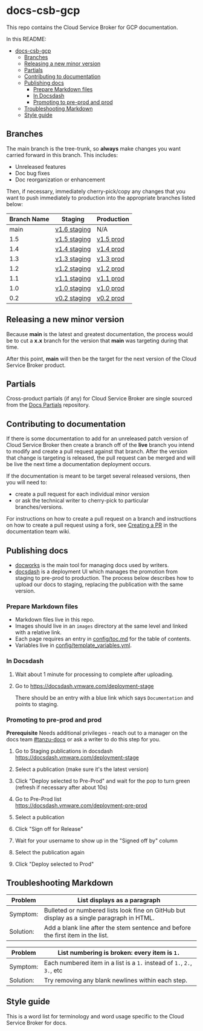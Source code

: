 # docs-csb-gcp

This repo contains the Cloud Service Broker for GCP documentation.

In this README:

- [docs-csb-gcp](#docs-csb-gcp)
  - [Branches](#branches)
  - [Releasing a new minor version](#releasing-a-new-minor-version)
  - [Partials](#partials)
  - [Contributing to documentation](#contributing-to-documentation)
  - [Publishing docs](#publishing-docs)
    - [Prepare Markdown files](#prepare-markdown-files)
    - [In Docsdash](#in-docsdash)
    - [Promoting to pre-prod and prod](#promoting-to-pre-prod-and-prod)
  - [Troubleshooting Markdown](#troubleshooting-markdown)
  - [Style guide](#style-guide)

## Branches

The main branch is the tree-trunk, so **always** make changes you want carried forward in this branch. This includes:

* Unreleased features
* Doc bug fixes
* Doc reorganization or enhancement

Then, if necessary, immediately cherry-pick/copy any changes that you want to push immediately to production into the appropriate branches listed below:

| Branch Name | Staging       |  Production    |
|-------------|---------------|----------------|
| main      | [v1.6 staging](https://docs-staging.vmware.com/en/draft/Tanzu-Cloud-Service-Broker-for-GCP/1.6/csb-gcp/GUID-index.html) |   N/A     |
| 1.5  |  [v1.5 staging](https://docs-staging.vmware.com/en/Tanzu-Cloud-Service-Broker-for-GCP/1.5/csb-gcp/GUID-index.html)      | [v1.5 prod](https://docs.vmware.com/en/Tanzu-Cloud-Service-Broker-for-GCP/1.5/csb-gcp/GUID-index.html) |
| 1.4  |  [v1.4 staging](https://docs-staging.vmware.com/en/Tanzu-Cloud-Service-Broker-for-GCP/1.4/csb-gcp/GUID-index.html)      | [v1.4 prod](https://docs.vmware.com/en/Tanzu-Cloud-Service-Broker-for-GCP/1.4/csb-gcp/GUID-index.html) |
| 1.3  |  [v1.3 staging](https://docs-staging.vmware.com/en/Tanzu-Cloud-Service-Broker-for-GCP/1.3/csb-gcp/GUID-index.html)      | [v1.3 prod](https://docs.vmware.com/en/Tanzu-Cloud-Service-Broker-for-GCP/1.3/csb-gcp/GUID-index.html) |
| 1.2   |  [v1.2 staging](https://docs-staging.vmware.com/en/Tanzu-Cloud-Service-Broker-for-GCP/1.2/csb-gcp/GUID-index.html)    | [v1.2 prod](https://docs.vmware.com/en/Tanzu-Cloud-Service-Broker-for-GCP/1.2/csb-gcp/GUID-index.html)                                                           |
| 1.1  | [v1.1 staging](https://docs-staging.vmware.com/en/Tanzu-Cloud-Service-Broker-for-GCP/1.1/csb-gcp/GUID-index.html)      | [v1.1 prod](https://docs.vmware.com/en/Tanzu-Cloud-Service-Broker-for-GCP/1.1/csb-gcp/GUID-index.html)                                                           |
| 1.0   |  [v1.0 staging](https://docs-staging.vmware.com/en/Tanzu-Cloud-Service-Broker-for-GCP/1.0/csb-gcp/GUID-index.html)    | [v1.0 prod](https://docs.vmware.com/en/Tanzu-Cloud-Service-Broker-for-GCP/1.0/csb-gcp/GUID-index.html)                                                           |
| 0.2   |   [v0.2 staging](https://docs-staging.vmware.com/en/Tanzu-Cloud-Service-Broker-for-GCP/0.2/csb-gcp/GUID-index.html)   | [v0.2 prod](https://docs.vmware.com/en/Tanzu-Cloud-Service-Broker-for-GCP/0.2/csb-gcp/GUID-index.html)                                                           |

## Releasing a new minor version

Because **main** is the latest and greatest documentation, the process would be to cut a **x.x** branch
for the version that **main** was targeting during that time.

After this point, **main** will then be the target for the next version of the Cloud Service Broker product.


## Partials

Cross-product partials (if any) for Cloud Service Broker are single sourced from the [Docs Partials](https://github.com/pivotal-cf/docs-partials) repository.


## Contributing to documentation

If there is some documentation to add for an unreleased patch version of Cloud Service Broker then create a branch off of the **live** branch
you intend to modify and create a pull request against that branch.
After the version that change is targeting is released, the pull request can be merged and will be live
the next time a documentation deployment occurs.

If the documentation is meant to be target several released versions,
then you will need to:
+ create a pull request for each individual minor version
+ or ask the technical writer to cherry-pick to particular branches/versions.

For instructions on how to create a pull request on a branch and instructions on how to create a
pull request using a fork, see
[Creating a PR](https://docs-wiki.sc2-04-pcf1-apps.oc.vmware.com/wiki/external/create-pr.html)
in the documentation team wiki.


## Publishing docs

- [docworks](https://docworks.vmware.com/) is the main tool for managing docs used by writers.
- [docsdash](https://docsdash.vmware.com/) is a deployment UI which manages the promotion from
staging to pre-prod to production. The process below describes how to upload our docs to staging,
replacing the publication with the same version.

### Prepare Markdown files
- Markdown files live in this repo.
- Images should live in an `images` directory at the same level and linked with a relative link.
- Each page requires an entry in [config/toc.md](config/toc.md) for the table of contents.
- Variables live in [config/template_variables.yml](config/template_variables.yml).

### In Docsdash

1. Wait about 1 minute for processing to complete after uploading.
2. Go to https://docsdash.vmware.com/deployment-stage

   There should be an entry with a blue link which says `Documentation` and points to staging.

### Promoting to pre-prod and prod

**Prerequisite** Needs additional privileges - reach out to a manager on the docs team [#tanzu-docs](https://vmware.slack.com/archives/C055V2M0H) or ask a writer to do this step for you.

1. Go to Staging publications in docsdash  
  https://docsdash.vmware.com/deployment-stage

2. Select a publication (make sure it's the latest version)

3. Click "Deploy selected to Pre-Prod" and wait for the pop to turn green (refresh if necessary after about 10s)

4. Go to Pre-Prod list  
  https://docsdash.vmware.com/deployment-pre-prod

5. Select a publication

6. Click "Sign off for Release"

7. Wait for your username to show up in the "Signed off by" column

8. Select the publication again

9. Click "Deploy selected to Prod"

## Troubleshooting Markdown

| Problem   | List displays as a paragraph                                                              |
|-----------|-------------------------------------------------------------------------------------------|
| Symptom:  | Bulleted or numbered lists look fine on GitHub but display as a single paragraph in HTML. |
| Solution: | Add a blank line after the stem sentence and before the first item in the list.           |

| Problem   | List numbering is broken: every item is `1.`                            |
|-----------|-------------------------------------------------------------------------|
| Symptom:  | Each numbered item in a list is a `1.` instead of `1.`, `2.`, `3.`, etc |
| Solution: | Try removing any blank newlines within each step.                       |

## Style guide

This is a word list for terminology and word usage specific to the Cloud Service Broker for docs.

